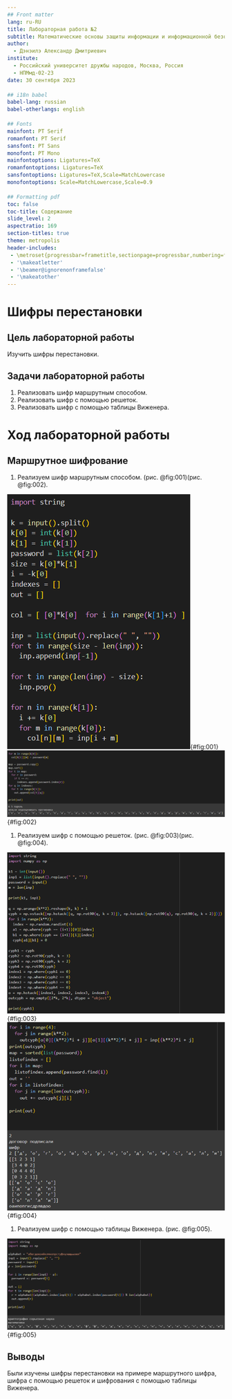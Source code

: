 ```yaml
---
## Front matter
lang: ru-RU
title: Лабораторная работа №2
subtitle: Математические основы защиты информации и информационной безопасности
author:
  - Дэнэилэ Александр Дмитриевич
institute:
  - Российский университет дружбы народов, Москва, Россия
  - НПМмд-02-23
date: 30 сентября 2023

## i18n babel
babel-lang: russian
babel-otherlangs: english

## Fonts
mainfont: PT Serif
romanfont: PT Serif
sansfont: PT Sans
monofont: PT Mono
mainfontoptions: Ligatures=TeX
romanfontoptions: Ligatures=TeX
sansfontoptions: Ligatures=TeX,Scale=MatchLowercase
monofontoptions: Scale=MatchLowercase,Scale=0.9

## Formatting pdf
toc: false
toc-title: Содержание
slide_level: 2
aspectratio: 169
section-titles: true
theme: metropolis
header-includes:
 - \metroset{progressbar=frametitle,sectionpage=progressbar,numbering=fraction}
 - '\makeatletter'
 - '\beamer@ignorenonframefalse'
 - '\makeatother'
---
```


# Шифры перестановки

## Цель лабораторной работы

Изучить шифры перестановки.

## Задачи лабораторной работы

1. Реализовать шифр маршрутным способом.
1. Реализовать шифр с помощью решеток.
1. Реализовать шифр с помощью таблицы Виженера.

# Ход лабораторной работы

## Маршрутное шифрование

1. Реализуем шифр маршрутным способом. (рис. @fig:001)(рис. @fig:002).

![Шифр1.1](image/1.png){#fig:001}
![Шифр1.2](image/2.png){#fig:002}

1. Реализуем шифр с помощью решеток. (рис. @fig:003)(рис. @fig:004).

![Шифр2.1](image/3.png){#fig:003}
![Шифр2.2](image/4.png){#fig:004}

1. Реализуем шифр с помощью таблицы Виженера. (рис. @fig:005).

![Шифр3](image/5.png){#fig:005}

## Выводы

Были изучены шифры перестановки на примере маршрутного шифра, шифра с помощью решеток и шифрования с помощью таблицы Виженера.


